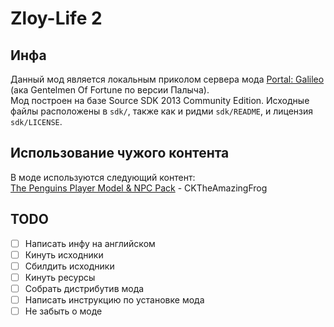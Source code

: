 # Zloy-Life 2
## Инфа
Данный мод является локальным приколом сервера мода [Portal: Galileo](https://discord.gg/6SzMxBXffw) (ака Gentelmen Of Fortune по версии Палыча).\
Мод построен на базе Source SDK 2013 Community Edition. Исходные файлы расположены в `sdk/`, также как и ридми `sdk/README`, и лицензия `sdk/LICENSE`.
## Использование чужого контента
В моде используются следующий контент:\
[The Penguins Player Model & NPC Pack](https://steamcommunity.com/sharedfiles/filedetails/?id=2585746247) - CKTheAmazingFrog
## TODO
- [ ] Написать инфу на английском
- [ ] Кинуть исходники
- [ ] Сбилдить исходники
- [ ] Кинуть ресурсы
- [ ] Собрать дистрибутив мода
- [ ] Написать инструкцию по установке мода
- [ ] Не забыть о моде